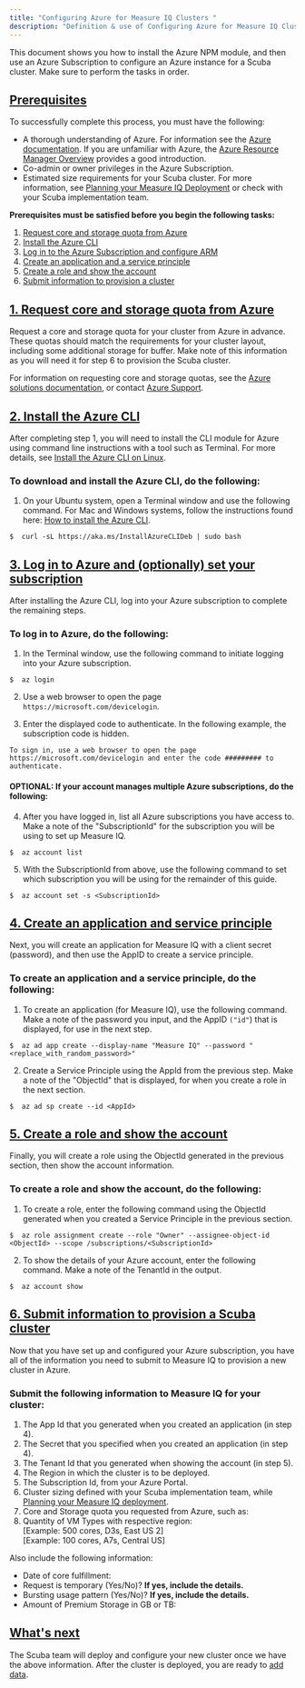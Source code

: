 ```yaml
---
title: "Configuring Azure for Measure IQ Clusters "
description: "Definition & use of Configuring Azure for Measure IQ Clusters "
---
```


This document shows you how to install the Azure NPM module, and then use an Azure Subscription to configure an Azure instance for a Scuba cluster. Make sure to perform the tasks in order.

## [Prerequisites](#prerequisites)

To successfully complete this process, you must have the following:

- A thorough understanding of Azure. For information see the [Azure documentation](https://docs.microsoft.com/en-us/azure/). If you are unfamiliar with Azure, the [Azure Resource Manager Overview](https://docs.microsoft.com/en-us/azure/azure-resource-manager/resource-group-overview) provides a good introduction.
- Co-admin or owner privileges in the Azure Subscription.
- Estimated size requirements for your Scuba cluster. For more information, see [Planning your Measure IQ Deployment](../planning-your-scuba-deployment) or check with your Scuba implementation team.

**Prerequisites must be satisfied before you begin the following tasks:**

1. [Request core and storage quota from Azure](#1-request-core-and-storage-quota-from-azure)
2. [Install the Azure CLI](#2-install-the-azure-cli)
3. [Log in to the Azure Subscription and configure ARM](#3-log-in-to-azure-and-optionally-set-your-subscription)
4. [Create an application and a service principle](#4-create-an-application-and-service-principle)
5. [Create a role and show the account](#5-create-a-role-and-show-the-account)
6. [Submit information to provision a cluster](#6-submit-information-to-provision-a-scuba-cluster)

## [1. Request core and storage quota from Azure](#1-request-core-and-storage-quota-from-azure)

Request a core and storage quota for your cluster from Azure in advance. These quotas should match the requirements for your cluster layout, including some additional storage for buffer. Make note of this information as you will need it for step 6 to provision the Scuba cluster.

For information on requesting core and storage quotas, see the [Azure solutions documentation](https://azure.microsoft.com/en-us/solutions/), or contact [Azure Support](https://azure.microsoft.com/en-us/support/options/).

## [2. Install the Azure CLI](#2-install-the-azure-cli)

After completing step 1, you will need to install the CLI module for Azure using command line instructions with a tool such as Terminal. For more details, see [Install the Azure CLI on Linux](https://docs.microsoft.com/en-us/cli/azure/install-azure-cli-linux?pivots=apt).

### To download and install the Azure CLI, do the following:

1. On your Ubuntu system, open a Terminal window and use the following command. For Mac and Windows systems, follow the instructions found here: [How to install the Azure CLI](https://docs.microsoft.com/en-us/cli/azure/install-azure-cli?view=azure-cli-latest).

```
$  curl -sL https://aka.ms/InstallAzureCLIDeb | sudo bash
```

## [3. Log in to Azure and (optionally) set your subscription](#3-log-in-to-azure-and-optionally-set-your-subscription)

After installing the Azure CLI, log into your Azure subscription to complete the remaining steps.

### To log in to Azure, do the following:

1. In the Terminal window, use the following command to initiate logging into your Azure subscription.

```
$  az login
```

2. Use a web browser to open the page `https://microsoft.com/devicelogin`.

3. Enter the displayed code to authenticate. In the following example, the subscription code is hidden.

```
To sign in, use a web browser to open the page https://microsoft.com/devicelogin and enter the code ######### to authenticate.
```

#### OPTIONAL: If your account manages multiple Azure subscriptions, do the following:

4. After you have logged in, list all Azure subscriptions you have access to. Make a note of the "SubscriptionId" for the subscription you will be using to set up Measure IQ.

```
$  az account list
```

5. With the SubscriptionId from above, use the following command to set which subscription you will be using for the remainder of this guide.

```
$  az account set -s <SubscriptionId>
```

## [4. Create an application and service principle](#4-create-an-application-and-service-principle)

Next, you will create an application for Measure IQ with a client secret (password), and then use the AppID to create a service principle.

### To create an application and a service principle, do the following:

1. To create an application (for Measure IQ), use the following command. Make a note of the password you input, and the AppID `("id"`) that is displayed, for use in the next step.

```
$  az ad app create --display-name "Measure IQ" --password "<replace_with_random_password>"
```

2. Create a Service Principle using the AppId from the previous step. Make a note of the "ObjectId" that is displayed, for when you create a role in the next section.

```
$  az ad sp create --id <AppId>
```

## [5. Create a role and show the account](#5-create-a-role-and-show-the-account)

Finally, you will create a role using the ObjectId generated in the previous section, then show the account information.

### To create a role and show the account, do the following:

1. To create a role, enter the following command using the ObjectId generated when you created a Service Principle in the previous section.

```
$  az role assignment create --role "Owner" --assignee-object-id <ObjectId> --scope /subscriptions/<SubscriptionId>
```

2. To show the details of your Azure account, enter the following command. Make a note of the TenantId in the output.

```
$  az account show
```

## [6. Submit information to provision a Scuba cluster](#6-submit-information-to-provision-a-scuba-cluster)

Now that you have set up and configured your Azure subscription, you have all of the information you need to submit to Measure IQ to provision a new cluster in Azure.

### Submit the following information to Measure IQ for your cluster:

1. The App Id that you generated when you created an application (in step 4).
2. The Secret that you specified when you created an application (in step 4).
3. The Tenant Id that you generated when showing the account (in step 5).
4. The Region in which the cluster is to be deployed.
5. The Subscription Id, from your Azure Portal.
6. Cluster sizing defined with your Scuba implementation team, while [Planning your Measure IQ deployment](../planning-your-scuba-deployment).
7. Core and Storage quota you requested from Azure, such as:
8. Quantity of VM Types with respective region:  
   \[Example: 500 cores, D3s, East US 2\]  
   \[Example: 100 cores, A7s, Central US\]

Also include the following information:

- Date of core fulfillment:
- Request is temporary (Yes/No)? **If yes, include the details.**
- Bursting usage pattern (Yes/No)? **If yes, include the details.**
- Amount of Premium Storage in GB or TB:

## [What's next](#whats-next)

The Scuba team will deploy and configure your new cluster once we have the above information. After the cluster is deployed, you are ready to [add data](../managing-your-data/what-to-think-about-before-you-add-data).
